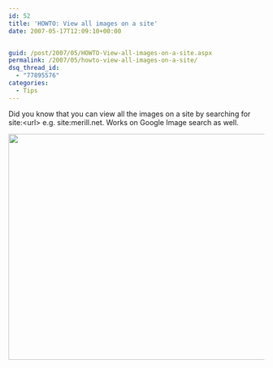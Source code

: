 ```yaml
---
id: 52
title: 'HOWTO: View all images on a site'
date: 2007-05-17T12:09:10+00:00


guid: /post/2007/05/HOWTO-View-all-images-on-a-site.aspx
permalink: /2007/05/howto-view-all-images-on-a-site/
dsq_thread_id:
  - "77895576"
categories:
  - Tips
---
```

<p>Did you know that you can view all the images on a site by searching for site:&lt;url&gt; e.g. site:merill.net. Works on Google Image search as well.</p> <p><a href="https://merill.net/wp-content/uploads/binary/8cbb6b8ca542_6AE1/livesearch4.jpg" atomicselection="true"><img style="border-right: 0px; border-top: 0px; border-left: 0px; border-bottom: 0px" height="445" src="https://merill.net/wp-content/uploads/binary/8cbb6b8ca542_6AE1/livesearch_thumb2.jpg" width="755" border="0"></a></p>